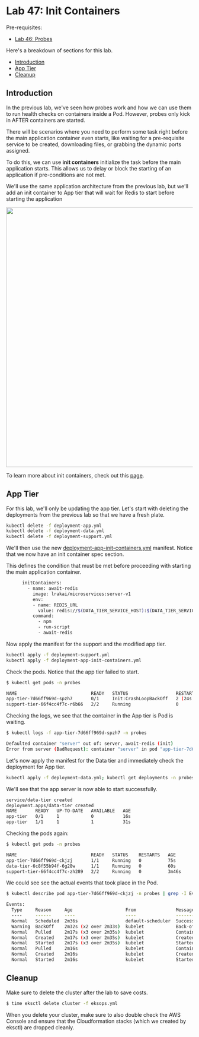
# Lab 47: Init Containers 

Pre-requisites:

- [Lab 46: Probes](../Lab_046_Probes/README/md)

Here's a breakdown of sections for this lab.

- [Introduction](#introduction)
- [App Tier](#app-tier)
- [Cleanup](#cleanup)



## Introduction

In the previous lab, we've seen how probes work and how we can use them to run health checks on containers inside a Pod. However, probes only kick in AFTER containers are started.

There will be scenarios where you need to perform some task right before the main application container even starts, like waiting for a pre-requisite service to be created, downloading files, or grabbing the dynamic ports assigned.

To do this, we can use **init containers** initialize the task before the main application starts. This allows us to delay or block the starting of an application if pre-conditions are not met.

We'll use the same application architecture from the previous lab, but we'll add an init container to App tier that will wait for Redis to start before starting the application

<p align=center>
<img width=700 src="../Images/lab42-service-discovery-diag.png">
</p>

To learn more about init containers, check out this [page](../pages/04-Kubernetes/020-Probes.md).

## App Tier 

For this lab, we'll only be updating the app tier. Let's start with deleting the  deployments from the previous lab so that we have a fresh plate.

```bash
kubectl delete -f deployment-app.yml 
kubectl delete -f deployment-data.yml 
kubectl delete -f deployment-support.yml
```

We'll then use the new [deployment-app-init-containers.yml](manifests/deployment-app-init-containers.yml) manifest. Notice that we now have an init container spec section.

This defines the condition that must be met before proceeding with starting the main application container.

```bash
      initContainers:
        - name: await-redis
          image: lrakai/microservices:server-v1
          env:
          - name: REDIS_URL
            value: redis://$(DATA_TIER_SERVICE_HOST):$(DATA_TIER_SERVICE_PORT_REDIS)
          command:
            - npm
            - run-script
            - await-redis 
```

Now apply the manifest for the support and the modified app tier.

```bash
kubectl apply -f deployment-support.yml
kubectl apply -f deployment-app-init-containers.yml
```

Check the pods. Notice that the app tier failed to start.

```bash
$ kubectl get pods -n probes

NAME                            READY   STATUS                  RESTARTS      AGE
app-tier-7d66ff969d-spzh7       0/1     Init:CrashLoopBackOff   2 (24s ago)   43s
support-tier-66f4cc4f7c-r6b66   2/2     Running                 0             19m 
```

Checking the logs, we see that the container in the App tier is Pod is waiting.

```bash
$ kubectl logs -f app-tier-7d66ff969d-spzh7 -n probes

Defaulted container "server" out of: server, await-redis (init)
Error from server (BadRequest): container "server" in pod "app-tier-7d66ff969d-spzh7" is waiting to start: PodInitializing 
```

Let's now apply the manifest for the Data tier and immediately check the deployment for App tier.

```bash
kubectl apply -f deployment-data.yml; kubectl get deployments -n probes app-tier -w 
```

We'll see that the app server is now able to start successfully.

```bash
service/data-tier created
deployment.apps/data-tier created
NAME       READY   UP-TO-DATE   AVAILABLE   AGE
app-tier   0/1     1            0           16s
app-tier   1/1     1            1           31s 
```

Checking the pods again:

```bash
$ kubectl get pods -n probes

NAME                            READY   STATUS    RESTARTS   AGE
app-tier-7d66ff969d-ckjzj       1/1     Running   0          75s
data-tier-6c8f55b94f-6g28w      1/1     Running   0          60s
support-tier-66f4cc4f7c-zh289   2/2     Running   0          3m46s 
```

We could see see the actual events that took place in the Pod.

```bash
$ kubectl describe pod app-tier-7d66ff969d-ckjzj -n probes | grep -I Events -A 10

Events:
  Type     Reason     Age                    From               Message
  ----     ------     ----                   ----               -------
  Normal   Scheduled  2m36s                  default-scheduler  Successfully assigned probes/app-tier-7d66ff969d-ckjzj to ip-192-168-0-18.ap-southeast-1.compute.internal
  Warning  BackOff    2m32s (x2 over 2m33s)  kubelet            Back-off restarting failed container
  Normal   Pulled     2m17s (x3 over 2m35s)  kubelet            Container image "lrakai/microservices:server-v1" already present on machine
  Normal   Created    2m17s (x3 over 2m35s)  kubelet            Created container await-redis
  Normal   Started    2m17s (x3 over 2m35s)  kubelet            Started container await-redis
  Normal   Pulled     2m16s                  kubelet            Container image "lrakai/microservices:server-v1" already present on machine
  Normal   Created    2m16s                  kubelet            Created container server
  Normal   Started    2m16s                  kubelet            Started container server 
```

## Cleanup 

Make sure to delete the cluster after the lab to save costs.

```bash
$ time eksctl delete cluster -f eksops.yml 
```

When you delete your cluster, make sure to also double check the AWS Console and ensure that the Cloudformation stacks (which we created by eksctl) are dropped cleanly.

